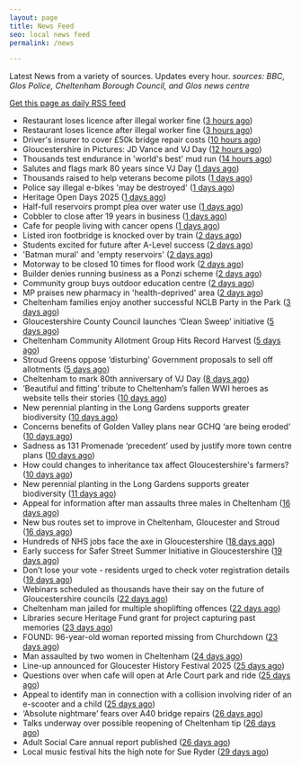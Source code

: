 ```yaml
---
layout: page
title: News Feed
seo: local news feed
permalink: /news

---
```


Latest News from a variety of sources. Updates every hour.
_sources: BBC, Glos Police, Cheltenham Borough Council, and Glos news centre_

[Get this page as daily RSS feed](/daily.rss)

<!-- news_marker starts -->
- Restaurant loses licence after illegal worker fine ([3 hours ago](https://www.bbc.com/news/articles/cewyj8y0dzjo?at_medium=RSS&at_campaign=rss))
- Restaurant loses licence after illegal worker fine ([3 hours ago](https://www.bbc.com/news/articles/cewyj8y0dzjo?at_medium=RSS&at_campaign=rss))
- Driver's insurer to cover £50k bridge repair costs ([10 hours ago](https://www.bbc.com/news/articles/cjdyr09jg4go?at_medium=RSS&at_campaign=rss))
- Gloucestershire in Pictures: JD Vance and VJ Day ([12 hours ago](https://www.bbc.com/news/articles/c4gzwn8lg9lo?at_medium=RSS&at_campaign=rss))
- Thousands test endurance in 'world's best' mud run ([14 hours ago](https://www.bbc.com/news/articles/cpwyvzvjlg1o?at_medium=RSS&at_campaign=rss))
- Salutes and flags mark 80 years since VJ Day ([1 days ago](https://www.bbc.com/news/articles/cp947derm8xo?at_medium=RSS&at_campaign=rss))
- Thousands raised to help veterans become pilots ([1 days ago](https://www.bbc.com/news/articles/cg50109gv0zo?at_medium=RSS&at_campaign=rss))
- Police say illegal e-bikes 'may be destroyed' ([1 days ago](https://www.bbc.com/news/articles/cy7yen56m4vo?at_medium=RSS&at_campaign=rss))
- Heritage Open Days 2025 ([1 days ago](https://www.cheltenham.gov.uk/news/article/3041/heritage_open_days_2025))
- Half-full reservoirs prompt plea over water use ([1 days ago](https://www.bbc.com/news/articles/c3r4v53wvp2o?at_medium=RSS&at_campaign=rss))
- Cobbler to close after 19 years in business ([1 days ago](https://www.bbc.com/news/articles/c8jpm8rlwk8o?at_medium=RSS&at_campaign=rss))
- Cafe for people living with cancer opens ([1 days ago](https://www.bbc.com/news/articles/c0r70500yljo?at_medium=RSS&at_campaign=rss))
- Listed iron footbridge is knocked over by train ([2 days ago](https://www.bbc.com/news/articles/cgjyd194gp0o?at_medium=RSS&at_campaign=rss))
- Students excited for future after A-Level success ([2 days ago](https://www.bbc.com/news/articles/c24zl91enydo?at_medium=RSS&at_campaign=rss))
- 'Batman mural' and 'empty reservoirs' ([2 days ago](https://www.bbc.com/news/articles/cgr945ndqp5o?at_medium=RSS&at_campaign=rss))
- Motorway to be closed 10 times for flood work ([2 days ago](https://www.bbc.com/news/articles/czr6183d68do?at_medium=RSS&at_campaign=rss))
- Builder denies running business as a Ponzi scheme ([2 days ago](https://www.bbc.com/news/articles/cg501vy3mlmo?at_medium=RSS&at_campaign=rss))
- Community group buys outdoor education centre ([2 days ago](https://www.bbc.com/news/articles/cy988y4v5n4o?at_medium=RSS&at_campaign=rss))
- MP praises new pharmacy in 'health-deprived' area ([2 days ago](https://www.bbc.com/news/articles/c4gzz09w4dqo?at_medium=RSS&at_campaign=rss))
- Cheltenham families enjoy another successful NCLB Party in the Park ([3 days ago](https://www.cheltenham.gov.uk/news/article/3040/cheltenham_families_enjoy_another_successful_nclb_party_in_the_park))
- Gloucestershire County Council launches ‘Clean Sweep’ initiative ([5 days ago](https://gloucesternewscentre.co.uk/gloucestershire-county-council-launches-clean-sweep-initiative/))
- Cheltenham Community Allotment Group Hits Record Harvest ([5 days ago](https://gloucesternewscentre.co.uk/cheltenham-community-allotment-group-hits-record-harvest/))
- Stroud Greens oppose ‘disturbing’ Government proposals to sell off allotments ([5 days ago](https://gloucesternewscentre.co.uk/stroud-greens-oppose-disturbing-government-proposals-to-sell-off-allotments/))
- Cheltenham to mark 80th anniversary of VJ Day ([8 days ago](https://www.cheltenham.gov.uk/news/article/3039/cheltenham_to_mark_80th_anniversary_of_vj_day))
- ‘Beautiful and fitting’ tribute to Cheltenham’s fallen WWI heroes as website tells their stories ([10 days ago](https://gloucesternewscentre.co.uk/beautiful-and-fitting-tribute-to-cheltenhams-fallen-wwi-heroes-as-website-tells-their-stories/))
- New perennial planting in the Long Gardens supports greater biodiversity ([10 days ago](https://gloucesternewscentre.co.uk/new-perennial-planting-in-the-long-gardens-supports-greater-biodiversity/))
- Concerns benefits of Golden Valley plans near GCHQ ‘are being eroded’ ([10 days ago](https://gloucesternewscentre.co.uk/concerns-benefits-of-golden-valley-plans-near-gchq-are-being-eroded/))
- Sadness as 131 Promenade ‘precedent’ used by justify more town centre plans ([10 days ago](https://gloucesternewscentre.co.uk/sadness-as-131-promenade-precedent-used-by-justify-more-town-centre-plans/))
- How could changes to inheritance tax affect Gloucestershire's farmers? ([10 days ago](https://www.bbc.co.uk/sounds/play/p0lvg6lv?at_medium=RSS&at_campaign=rss))
- New perennial planting in the Long Gardens supports greater biodiversity ([11 days ago](https://www.cheltenham.gov.uk/news/article/3038/new_perennial_planting_in_the_long_gardens_supports_greater_biodiversity))
- Appeal for information after man assaults three males in Cheltenham ([16 days ago](https://gloucesternewscentre.co.uk/appeal-for-information-after-man-assaults-three-males-in-cheltenham/))
- New bus routes set to improve in Cheltenham, Gloucester and Stroud ([16 days ago](https://gloucesternewscentre.co.uk/new-bus-routes-set-to-improve-in-cheltenham-gloucester-and-stroud/))
- Hundreds of NHS jobs face the axe in Gloucestershire ([18 days ago](https://gloucesternewscentre.co.uk/hundreds-of-nhs-jobs-face-the-axe-in-gloucestershire/))
- Early success for Safer Street Summer Initiative in Gloucestershire ([19 days ago](https://gloucesternewscentre.co.uk/early-success-for-safer-street-summer-initiative-in-gloucestershire/))
- Don’t lose your vote - residents urged to check voter registration details ([19 days ago](https://www.cheltenham.gov.uk/news/article/3037/dont_lose_your_vote_-_residents_urged_to_check_voter_registration_details))
- Webinars scheduled as thousands have their say on the future of Gloucestershire councils ([22 days ago](https://gloucesternewscentre.co.uk/webinars-scheduled-as-thousands-have-their-say-on-the-future-of-gloucestershire-councils/))
- Cheltenham man jailed for multiple shoplifting offences ([22 days ago](https://gloucesternewscentre.co.uk/cheltenham-man-jailed-for-multiple-shoplifting-offences/))
- Libraries secure Heritage Fund grant for project capturing past memories ([23 days ago](https://gloucesternewscentre.co.uk/libraries-secure-heritage-fund-grant-for-project-capturing-past-memories/))
- FOUND: 96-year-old woman reported missing from Churchdown ([23 days ago](https://gloucesternewscentre.co.uk/search-for-96-year-old-woman-reported-missing-from-churchdown/))
- Man assaulted by two women in Cheltenham ([24 days ago](https://gloucesternewscentre.co.uk/man-assaulted-by-two-women-in-cheltenham/))
- Line-up announced for Gloucester History Festival 2025 ([25 days ago](https://gloucesternewscentre.co.uk/line-up-announced-for-gloucester-history-festival-2025/))
- Questions over when cafe will open at Arle Court park and ride ([25 days ago](https://gloucesternewscentre.co.uk/questions-over-when-cafe-will-open-at-arle-court-park-and-ride/))
- Appeal to identify man in connection with a collision involving rider of an e-scooter and a child ([25 days ago](https://gloucesternewscentre.co.uk/appeal-to-identify-man-in-connection-with-a-collision-involving-rider-of-an-e-scooter-and-a-child/))
- ‘Absolute nightmare’ fears over A40 bridge repairs ([26 days ago](https://gloucesternewscentre.co.uk/absolute-nightmare-fears-over-a40-bridge-repairs/))
- Talks underway over possible reopening of Cheltenham tip ([26 days ago](https://gloucesternewscentre.co.uk/talks-underway-over-possible-reopening-of-cheltenham-tip/))
- Adult Social Care annual report published ([26 days ago](https://gloucesternewscentre.co.uk/adult-social-care-annual-report-published/))
- Local music festival hits the high note for Sue Ryder ([29 days ago](https://gloucesternewscentre.co.uk/local-music-festival-hits-the-high-note-for-sue-ryder/))

<!-- news_marker ends -->
